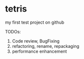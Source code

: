 tetris
======

my first test project on github

TODOs:
1. Code review, BugFixing
2. refactoring, rename, repackaging
3. performance enhancement
